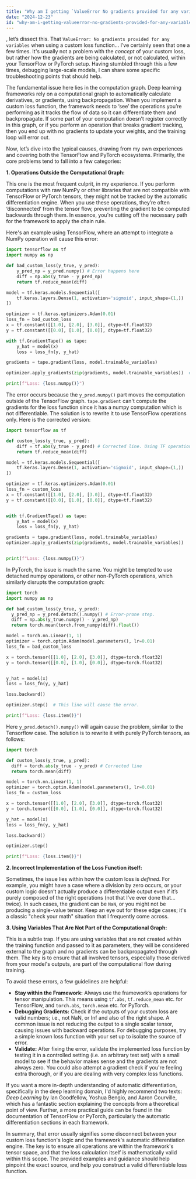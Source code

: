 ```yaml
---
title: "Why am I getting `ValueError No gradients provided for any variables` with a custom loss function?"
date: "2024-12-23"
id: "why-am-i-getting-valueerror-no-gradients-provided-for-any-variables-with-a-custom-loss-function"
---
```


, let’s dissect this. That `ValueError: No gradients provided for any variables` when using a custom loss function… I’ve certainly seen that one a few times. It's usually not a problem with the *concept* of your custom loss, but rather how the gradients are being calculated, or not calculated, within your TensorFlow or PyTorch setup. Having stumbled through this a few times, debugging large-scale models, I can share some specific troubleshooting points that should help.

The fundamental issue here lies in the computation graph. Deep learning frameworks rely on a computational graph to automatically calculate derivatives, or gradients, using backpropagation. When you implement a custom loss function, the framework needs to ‘see’ the operations you’re performing as it tracks the flow of data so it can differentiate them and backpropagate. If some part of your computation doesn’t register correctly in this graph, or if you perform an operation that breaks gradient tracking, then you end up with no gradients to update your weights, and the training loop will error out.

Now, let’s dive into the typical causes, drawing from my own experiences and covering both the TensorFlow and PyTorch ecosystems. Primarily, the core problems tend to fall into a few categories:

**1. Operations Outside the Computational Graph:**

This one is the most frequent culprit, in my experience. If you perform computations with raw NumPy or other libraries that are not compatible with TensorFlow or PyTorch tensors, they might not be tracked by the automatic differentiation engine. When you use these operations, they’re often ‘disconnected’ from the tensor flow, preventing the gradient to be computed backwards through them. In essence, you're cutting off the necessary path for the framework to apply the chain rule.

Here's an example using TensorFlow, where an attempt to integrate a NumPy operation will cause this error:

```python
import tensorflow as tf
import numpy as np

def bad_custom_loss(y_true, y_pred):
    y_pred_np = y_pred.numpy() # Error happens here
    diff = np.abs(y_true - y_pred_np)
    return tf.reduce_mean(diff)

model = tf.keras.models.Sequential([
    tf.keras.layers.Dense(1, activation='sigmoid', input_shape=(1,))
])

optimizer = tf.keras.optimizers.Adam(0.01)
loss_fn = bad_custom_loss
x = tf.constant([[1.0], [2.0], [3.0]], dtype=tf.float32)
y = tf.constant([[0.0], [1.0], [0.0]], dtype=tf.float32)

with tf.GradientTape() as tape:
    y_hat = model(x)
    loss = loss_fn(y, y_hat)

gradients = tape.gradient(loss, model.trainable_variables)

optimizer.apply_gradients(zip(gradients, model.trainable_variables))  #This line will cause the error.

print(f"Loss: {loss.numpy()}")
```

The error occurs because the `y_pred.numpy()` part moves the computation outside of the TensorFlow graph. `tape.gradient` can't compute the gradients for the loss function since it has a numpy computation which is not differentiable. The solution is to rewrite it to use TensorFlow operations only. Here is the corrected version:

```python
import tensorflow as tf

def custom_loss(y_true, y_pred):
    diff = tf.abs(y_true - y_pred) # Corrected line. Using TF operations.
    return tf.reduce_mean(diff)

model = tf.keras.models.Sequential([
    tf.keras.layers.Dense(1, activation='sigmoid', input_shape=(1,))
])

optimizer = tf.keras.optimizers.Adam(0.01)
loss_fn = custom_loss
x = tf.constant([[1.0], [2.0], [3.0]], dtype=tf.float32)
y = tf.constant([[0.0], [1.0], [0.0]], dtype=tf.float32)


with tf.GradientTape() as tape:
    y_hat = model(x)
    loss = loss_fn(y, y_hat)

gradients = tape.gradient(loss, model.trainable_variables)
optimizer.apply_gradients(zip(gradients, model.trainable_variables))


print(f"Loss: {loss.numpy()}")
```
In PyTorch, the issue is much the same. You might be tempted to use detached numpy operations, or other non-PyTorch operations, which similarly disrupts the computation graph:

```python
import torch
import numpy as np

def bad_custom_loss(y_true, y_pred):
  y_pred_np = y_pred.detach().numpy() # Error-prone step.
  diff = np.abs(y_true.numpy() - y_pred_np)
  return torch.mean(torch.from_numpy(diff).float())

model = torch.nn.Linear(1, 1)
optimizer = torch.optim.Adam(model.parameters(), lr=0.01)
loss_fn = bad_custom_loss

x = torch.tensor([[1.0], [2.0], [3.0]], dtype=torch.float32)
y = torch.tensor([[0.0], [1.0], [0.0]], dtype=torch.float32)


y_hat = model(x)
loss = loss_fn(y, y_hat)

loss.backward()

optimizer.step()  # This line will cause the error.

print(f"Loss: {loss.item()}")
```

Here `y_pred.detach().numpy()` will again cause the problem, similar to the Tensorflow case. The solution is to rewrite it with purely PyTorch tensors, as follows:
```python
import torch

def custom_loss(y_true, y_pred):
  diff = torch.abs(y_true - y_pred) # Corrected line
  return torch.mean(diff)

model = torch.nn.Linear(1, 1)
optimizer = torch.optim.Adam(model.parameters(), lr=0.01)
loss_fn = custom_loss

x = torch.tensor([[1.0], [2.0], [3.0]], dtype=torch.float32)
y = torch.tensor([[0.0], [1.0], [0.0]], dtype=torch.float32)

y_hat = model(x)
loss = loss_fn(y, y_hat)

loss.backward()

optimizer.step()

print(f"Loss: {loss.item()}")
```
**2. Incorrect Implementation of the Loss Function itself:**

Sometimes, the issue lies within how the custom loss is *defined*. For example, you might have a case where a division by zero occurs, or your custom logic doesn’t actually produce a differentiable output even if it’s purely composed of the right operations (not that I’ve ever done that… twice). In such cases, the gradient can be `NaN`, or you might not be producing a single-value tensor. Keep an eye out for these edge cases; it's a classic "check your math" situation that I frequently come across.

**3. Using Variables That Are Not Part of the Computational Graph:**

This is a subtle trap. If you are using variables that are not created within the training function and passed to it as parameters, they will be considered external to the graph and no gradients can be backpropagated through them. The key is to ensure that all involved tensors, especially those derived from your model's outputs, are part of the computational flow during training.

To avoid these errors, a few guidelines are helpful:

*   **Stay within the Framework:** Always use the framework’s operations for tensor manipulation. This means using `tf.abs`, `tf.reduce_mean` etc. for TensorFlow, and `torch.abs`, `torch.mean` etc. for PyTorch.
*   **Debugging Gradients:** Check if the outputs of your custom loss are valid numbers; i.e., not NaN, or Inf and also of the right shape. A common issue is not reducing the output to a single scalar tensor, causing issues with backward operations. For debugging purposes, try a simple known loss function with your set up to isolate the source of error.
*   **Validate:** After fixing the error, validate the implemented loss function by testing it in a controlled setting (i.e. an arbitrary test set) with a small model to see if the behavior makes sense and the gradients are not always zero. You could also attempt a gradient check if you're feeling extra thorough, or if you are dealing with very complex loss functions.

If you want a more in-depth understanding of automatic differentiation, specifically in the deep learning domain, I'd highly recommend two texts: *Deep Learning* by Ian Goodfellow, Yoshua Bengio, and Aaron Courville, which has a fantastic section explaining the concepts from a theoretical point of view. Further, a more practical guide can be found in the documentation of TensorFlow or PyTorch, particularly the automatic differentiation sections in each framework.

In summary, that error usually signifies some disconnect between your custom loss function's logic and the framework's automatic differentiation engine. The key is to ensure all operations are within the framework's tensor space, and that the loss calculation itself is mathematically valid within this scope. The provided examples and guidance should help pinpoint the exact source, and help you construct a valid differentiable loss function.
